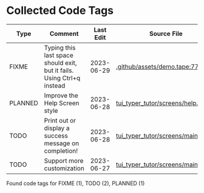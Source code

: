 # Collected Code Tags

| Type    | Comment                                                                | Last Edit   | Source File                                                                                                                                                          |
|---------|------------------------------------------------------------------------|-------------|----------------------------------------------------------------------------------------------------------------------------------------------------------------------|
| FIXME   | Typing this last space should exit, but it fails. Using Ctrl+q instead | 2023-06-29  | [.github/assets/demo.tape:77](https://github.com/KyleKing/tui-typer-tutor/blame/5efc8db85ef6f0d46a2639c32c443a9aed39ca1c/.github/assets/demo.tape#L77)               |
| PLANNED | Improve the Help Screen style                                          | 2023-06-28  | [tui_typer_tutor/screens/help.py:23](https://github.com/KyleKing/tui-typer-tutor/blame/794d01c0b119ac08b6e308dcf69f3b9298c380c6/tui_typer_tutor/screens/help.py#L23) |
| TODO    | Print out or display a success message on completion!                  | 2023-06-28  | [tui_typer_tutor/screens/main.py:74](https://github.com/KyleKing/tui-typer-tutor/blame/67a0c03adff0ebe66d8a47029713927206da9b93/tui_typer_tutor/screens/main.py#L71) |
| TODO    | Support more customization                                             | 2023-06-27  | [tui_typer_tutor/screens/main.py:91](https://github.com/KyleKing/tui-typer-tutor/blame/f6a9f046e4892b5e43773458fc9388cd8830cfe3/tui_typer_tutor/screens/main.py#L86) |

Found code tags for FIXME (1), TODO (2), PLANNED (1)

<!-- calcipy_skip_tags -->
